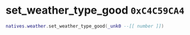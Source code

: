 # set_weather_type_good `0xC4C59CA4`

```lua
natives.weather.set_weather_type_good(_unk0 --[[ number ]])
```